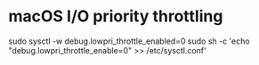 # macOS I/O priority throttling
sudo sysctl -w debug.lowpri_throttle_enabled=0
sudo sh -c 'echo "debug.lowpri_throttle_enable=0" >> /etc/sysctl.conf'
